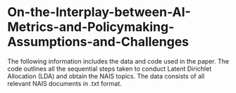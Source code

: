 # On-the-Interplay-between-AI-Metrics-and-Policymaking-Assumptions-and-Challenges

The following information includes the data and code used in the paper. 
The code outlines all the sequential steps taken to conduct Latent Dirichlet Allocation (LDA) and obtain the NAIS topics. 
The data consists of all relevant NAIS documents in .txt format.

